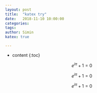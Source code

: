 ```yaml
---
layout: post
title:  "katex try"
date:   2018-11-10 10:00:00
categories: 
tags: 
author: Simin
katex: true

---
```


* content
{:toc}

```math
e^{i\pi} + 1 = 0
```
```math
e^{i\pi} + 1 = 0
```
```math
e^{i\pi} + 1 = 0
```



